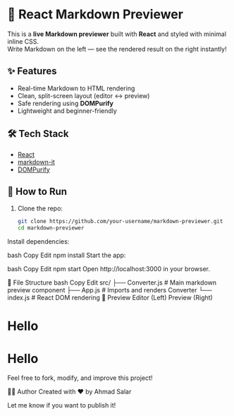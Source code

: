 # 📝 React Markdown Previewer

This is a **live Markdown previewer** built with **React** and styled with minimal inline CSS.  
Write Markdown on the left — see the rendered result on the right instantly!

## ✨ Features

- Real-time Markdown to HTML rendering
- Clean, split-screen layout (editor ↔ preview)
- Safe rendering using **DOMPurify**
- Lightweight and beginner-friendly

## 🛠️ Tech Stack

- [React](https://reactjs.org/)
- [markdown-it](https://github.com/markdown-it/markdown-it)
- [DOMPurify](https://github.com/cure53/DOMPurify)

## 🚀 How to Run

1. Clone the repo:
   ```bash
   git clone https://github.com/your-username/markdown-previewer.git
   cd markdown-previewer
Install dependencies:

bash
Copy
Edit
npm install
Start the app:

bash
Copy
Edit
npm start
Open http://localhost:3000 in your browser.

📂 File Structure
bash
Copy
Edit
src/
├── Converter.js    # Main markdown preview component
├── App.js          # Imports and renders Converter
└── index.js        # React DOM rendering
📸 Preview
Editor (Left)	Preview (Right)
# Hello	<h1>Hello</h1>

Feel free to fork, modify, and improve this project!

🧑‍💻 Author
Created with ❤️ by Ahmad Salar


Let me know if you want to publish it!